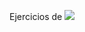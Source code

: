 Ejercicios de [![](https://img.shields.io/badge/C-A8B9CC?style=flat&logo=c&logoColor=black)](https://github.com/Ecclair/IFCT0609/tree/d74959f940cc10ba2e295cb797a0ab1c7f885966/Ejercicios%20C%20MF0490)

